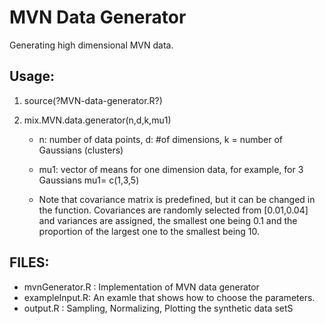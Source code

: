# MVN Data Generator

Generating high dimensional MVN data.

## Usage:

1. source(?MVN-data-generator.R?)

2. mix.MVN.data.generator(n,d,k,mu1)

     * n: number of data points, d: #of dimensions, k = number of Gaussians  (clusters)

     * mu1: vector of means for one dimension data, for example, for 3 Gaussians  mu1= c(1,3,5)

     * Note that covariance matrix is predefined, but it can be changed in the function. Covariances are randomly selected from [0.01,0.04] and variances are assigned, the smallest one being 0.1 and the proportion of the largest one to the  smallest being 10.
     
## FILES:

* mvnGenerator.R : Implementation of MVN data generator
* exampleInput.R: An examle that shows how to choose the parameters.
* output.R : Sampling, Normalizing, Plotting  the synthetic data setS

